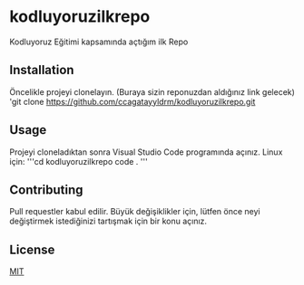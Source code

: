 # kodluyoruzilkrepo
Kodluyoruz Eğitimi kapsamında açtığım ilk Repo

## Installation
Öncelikle projeyi clonelayın. (Buraya sizin reponuzdan aldığınız link gelecek)
'git clone https://github.com/ccagatayyldrm/kodluyoruzilkrepo.git

## Usage 
Projeyi cloneladıktan sonra Visual Studio Code programında açınız.
Linux için:
'''cd kodluyoruzilkrepo
code .
'''

## Contributing
Pull requestler kabul edilir. Büyük değişiklikler için, lütfen önce neyi değiştirmek istediğinizi tartışmak için bir konu açınız.

## License

[MIT](https://choosealicense.com/licenses/mit/)

